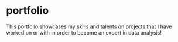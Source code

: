 # portfolio
This portfolio showcases my skills and talents on projects that I have worked on or with in order to become an expert in data analysis!
